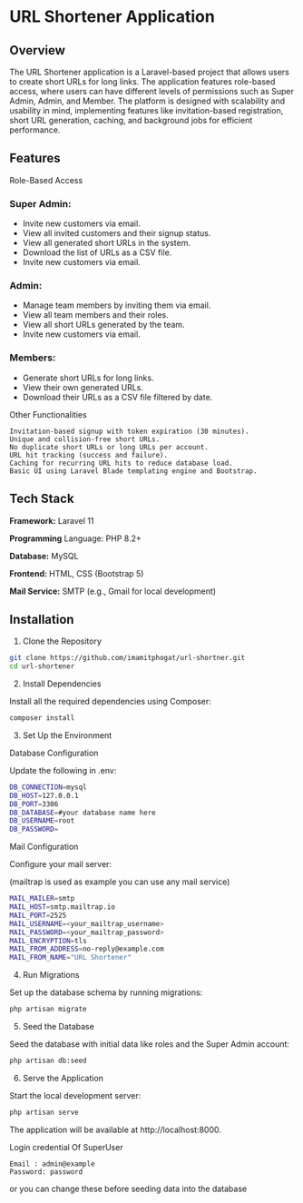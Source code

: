 
# URL Shortener Application

## Overview

The URL Shortener application is a Laravel-based project that allows users to create short URLs for long links. The application features role-based access, where users can have different levels of permissions such as Super Admin, Admin, and Member. The platform is designed with scalability and usability in mind, implementing features like invitation-based registration, short URL generation, caching, and background jobs for efficient performance.


## Features
Role-Based Access

   ### Super Admin:

- Invite new customers via email.
- View all invited customers and their signup status.
- View all generated short URLs in the system.
- Download the list of URLs as a CSV file.
- Invite new customers via email.


### Admin:


- Manage team members by inviting them via email.
- View all team members and their roles.
- View all short URLs generated by the team.
- Invite new customers via email.

### Members:

- Generate short URLs for long links.
- View their own generated URLs.
- Download their URLs as a CSV file filtered by date.
        
        
    
Other Functionalities

    Invitation-based signup with token expiration (30 minutes).
    Unique and collision-free short URLs.
    No duplicate short URLs or long URLs per account.
    URL hit tracking (success and failure).
    Caching for recurring URL hits to reduce database load.
    Basic UI using Laravel Blade templating engine and Bootstrap.





## Tech Stack

**Framework:** Laravel 11

**Programming** Language: PHP 8.2+

**Database:** MySQL 

**Frontend:** HTML, CSS (Bootstrap 5)

**Mail Service:** SMTP (e.g., Gmail for local development)

## Installation

1. Clone the Repository

```bash
git clone https://github.com/imamitphogat/url-shortner.git
cd url-shortener
```

2. Install Dependencies

Install all the required dependencies using Composer:
    
```bash
composer install

```

3. Set Up the Environment

Database Configuration

Update the following in .env:

```bash
DB_CONNECTION=mysql
DB_HOST=127.0.0.1
DB_PORT=3306
DB_DATABASE=#your database name here
DB_USERNAME=root
DB_PASSWORD=

```

Mail Configuration

Configure your mail server:

(mailtrap is used as example you can use any mail service)
```bash
MAIL_MAILER=smtp
MAIL_HOST=smtp.mailtrap.io
MAIL_PORT=2525
MAIL_USERNAME=<your_mailtrap_username>
MAIL_PASSWORD=<your_mailtrap_password>
MAIL_ENCRYPTION=tls
MAIL_FROM_ADDRESS=no-reply@example.com
MAIL_FROM_NAME="URL Shortener"
```
4. Run Migrations

Set up the database schema by running migrations:
```bash
php artisan migrate
```
5. Seed the Database

Seed the database with initial data like roles and the Super Admin account:

```bash
php artisan db:seed
```
6. Serve the Application

Start the local development server:
```bash
php artisan serve
```
The application will be available at http://localhost:8000.


Login credential Of SuperUser

    Email : admin@example
    Password: password
or you can change these before seeding data into the database
